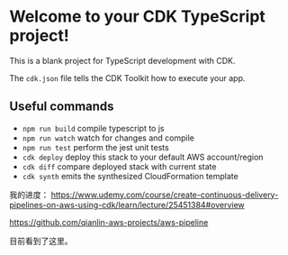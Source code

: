 # Welcome to your CDK TypeScript project!

This is a blank project for TypeScript development with CDK.

The `cdk.json` file tells the CDK Toolkit how to execute your app.

## Useful commands

 * `npm run build`   compile typescript to js
 * `npm run watch`   watch for changes and compile
 * `npm run test`    perform the jest unit tests
 * `cdk deploy`      deploy this stack to your default AWS account/region
 * `cdk diff`        compare deployed stack with current state
 * `cdk synth`       emits the synthesized CloudFormation template


我的进度：
https://www.udemy.com/course/create-continuous-delivery-pipelines-on-aws-using-cdk/learn/lecture/25451384#overview

https://github.com/qianlin-aws-projects/aws-pipeline

目前看到了这里。
